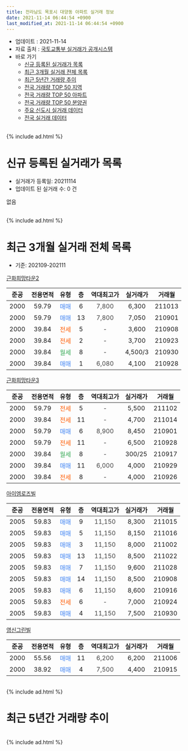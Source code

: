 ```yaml
---
title: 전라남도 목포시 대양동 아파트 실거래 정보
date: 2021-11-14 06:44:54 +0900
last_modified_at: 2021-11-14 06:44:54 +0900
---
```


* 업데이트 : 2021-11-14
* 자료 출처 : [국토교통부 실거래가 공개시스템](http://rt.molit.go.kr)
* 바로 가기
    * [신규 등록된 실거래가 목록](#신규-등록된-실거래가-목록)
    * [최근 3개월 실거래 전체 목록](#최근-3개월-실거래-전체-목록)
    * [최근 5년간 거래량 추이](#최근-5년간-거래량-추이)
    * [전국 거래량 TOP 50 지역](https://inasie.github.io/apt-trade-info/최근-3개월-전국에서-가장-거래가-많이-발생한-지역)
    * [전국 거래량 TOP 50 아파트](https://inasie.github.io/apt-trade-info/최근-3개월-전국에서-가장-거래가-많이-발생한-아파트)
    * [전국 거래량 TOP 50 분양권](https://inasie.github.io/apt-trade-info/최근-3개월-전국에서-가장-거래가-많이-발생한-분양권)
    * [주요 신도시 실거래 데이터](https://inasie.github.io/apt-trade-info/주요-신도시)
    * [전국 실거래 데이터](https://inasie.github.io/apt-trade-info/전국)
<br>
{% include ad.html %}
<br>

# 신규 등록된 실거래가 목록
* 실거래가 등록일: 20211114
* 업데이트 된 실거래 수: 0 건

없음

<br>
{% include ad.html %}
<br>

# 최근 3개월 실거래 전체 목록
* 기준: 202109-202111


[근화희망타운2](https://search.naver.com/search.naver?query=%EC%A0%84%EB%9D%BC%EB%82%A8%EB%8F%84+%EB%AA%A9%ED%8F%AC%EC%8B%9C+%EB%8C%80%EC%96%91%EB%8F%99+%EA%B7%BC%ED%99%94%ED%9D%AC%EB%A7%9D%ED%83%80%EC%9A%B42)

|준공|전용면적|유형|층|역대최고가|실거래가|거래월|
|:---:|:---:|:---:|:---:|:---:|:---:|:---:|
|2000|59.79|<span style="color:#4285f3">매매</span>|6|<span style="color:#444444">7,800</span>|6,300|211013|
|2000|59.79|<span style="color:#4285f3">매매</span>|13|<span style="color:#444444">7,800</span>|7,050|210901|
|2000|39.84|<span style="color:#ff5a00">전세</span>|5|<span style="color:#444444">-</span>|3,600|210908|
|2000|39.84|<span style="color:#ff5a00">전세</span>|2|<span style="color:#444444">-</span>|3,700|210923|
|2000|39.84|<span style="color:#34a853">월세</span>|8|<span style="color:#444444">-</span>|4,500/3|210930|
|2000|39.84|<span style="color:#4285f3">매매</span>|1|<span style="color:#444444">6,080</span>|4,100|210928|

[근화희망타운3](https://search.naver.com/search.naver?query=%EC%A0%84%EB%9D%BC%EB%82%A8%EB%8F%84+%EB%AA%A9%ED%8F%AC%EC%8B%9C+%EB%8C%80%EC%96%91%EB%8F%99+%EA%B7%BC%ED%99%94%ED%9D%AC%EB%A7%9D%ED%83%80%EC%9A%B43)

|준공|전용면적|유형|층|역대최고가|실거래가|거래월|
|:---:|:---:|:---:|:---:|:---:|:---:|:---:|
|2000|59.79|<span style="color:#ff5a00">전세</span>|5|<span style="color:#444444">-</span>|5,500|211102|
|2000|39.84|<span style="color:#ff5a00">전세</span>|11|<span style="color:#444444">-</span>|4,700|211014|
|2000|59.79|<span style="color:#4285f3">매매</span>|6|<span style="color:#444444">8,900</span>|8,450|210901|
|2000|59.79|<span style="color:#ff5a00">전세</span>|11|<span style="color:#444444">-</span>|6,500|210928|
|2000|39.84|<span style="color:#34a853">월세</span>|8|<span style="color:#444444">-</span>|300/25|210917|
|2000|39.84|<span style="color:#4285f3">매매</span>|11|<span style="color:#444444">6,000</span>|4,000|210929|
|2000|39.84|<span style="color:#ff5a00">전세</span>|8|<span style="color:#444444">-</span>|4,000|210926|

[아이엠로즈빌](https://search.naver.com/search.naver?query=%EC%A0%84%EB%9D%BC%EB%82%A8%EB%8F%84+%EB%AA%A9%ED%8F%AC%EC%8B%9C+%EB%8C%80%EC%96%91%EB%8F%99+%EC%95%84%EC%9D%B4%EC%97%A0%EB%A1%9C%EC%A6%88%EB%B9%8C)

|준공|전용면적|유형|층|역대최고가|실거래가|거래월|
|:---:|:---:|:---:|:---:|:---:|:---:|:---:|
|2005|59.83|<span style="color:#4285f3">매매</span>|9|<span style="color:#444444">11,150</span>|8,300|211015|
|2005|59.83|<span style="color:#4285f3">매매</span>|5|<span style="color:#444444">11,150</span>|8,150|211016|
|2005|59.83|<span style="color:#4285f3">매매</span>|3|<span style="color:#444444">11,150</span>|8,000|211002|
|2005|59.83|<span style="color:#4285f3">매매</span>|13|<span style="color:#444444">11,150</span>|8,500|211022|
|2005|59.83|<span style="color:#4285f3">매매</span>|7|<span style="color:#444444">11,150</span>|9,600|211028|
|2005|59.83|<span style="color:#4285f3">매매</span>|14|<span style="color:#444444">11,150</span>|8,500|210908|
|2005|59.83|<span style="color:#4285f3">매매</span>|6|<span style="color:#444444">11,150</span>|8,600|210916|
|2005|59.83|<span style="color:#ff5a00">전세</span>|6|<span style="color:#444444">-</span>|7,000|210924|
|2005|59.83|<span style="color:#4285f3">매매</span>|4|<span style="color:#444444">11,150</span>|7,500|210930|

[영신그린빌](https://search.naver.com/search.naver?query=%EC%A0%84%EB%9D%BC%EB%82%A8%EB%8F%84+%EB%AA%A9%ED%8F%AC%EC%8B%9C+%EB%8C%80%EC%96%91%EB%8F%99+%EC%98%81%EC%8B%A0%EA%B7%B8%EB%A6%B0%EB%B9%8C)

|준공|전용면적|유형|층|역대최고가|실거래가|거래월|
|:---:|:---:|:---:|:---:|:---:|:---:|:---:|
|2000|55.56|<span style="color:#4285f3">매매</span>|11|<span style="color:#444444">6,200</span>|6,200|211006|
|2000|38.92|<span style="color:#4285f3">매매</span>|4|<span style="color:#444444">7,500</span>|4,400|210915|


<br>
{% include ad.html %}
<br>

# 최근 5년간 거래량 추이


<div style="width:100%;">
    <canvas id="deal_progress" height="200"></canvas>
</div>

<script>
new Chart(document.getElementById("deal_progress"), {
    type: 'line',
    data: {
        labels: ['201611','201612','201701','201702','201703','201704','201705','201706','201707','201708','201709','201710','201711','201712','201801','201802','201803','201804','201805','201806','201807','201808','201809','201810','201811','201812','201901','201902','201903','201904','201905','201906','201907','201908','201909','201910','201911','201912','202001','202002','202003','202004','202005','202006','202007','202008','202009','202010','202011','202012','202101','202102','202103','202104','202105','202106','202107','202108','202109','202110','202111'],
        datasets: [{
            label: '매매',
            pointRadius: 1,
            data: [7, 4, 3, 4, 5, 9, 2, 4, 5, 4, 5, 36, 59, 56, 32, 20, 34, 37, 13, 21, 19, 14, 11, 10, 6, 5, 11, 9, 8, 5, 10, 2, 4, 5, 6, 2, 8, 4, 3, 7, 6, 1, 12, 5, 5, 2, 9, 7, 8, 10, 5, 4, 3, 4, 2, 8, 3, 8, 8, 7, 0],
            borderColor: "rgba(255, 201, 14, 1)",
            backgroundColor: "rgba(255, 201, 14, 0.5)",
            fill: false,
            lineTension: 0
        },{
            label: '전월세',
            pointRadius: 1,
            data: [19, 17, 9, 20, 26, 14, 20, 10, 11, 13, 28, 22, 13, 16, 9, 6, 9, 5, 9, 6, 14, 13, 8, 14, 10, 8, 8, 8, 15, 5, 12, 5, 6, 8, 10, 9, 10, 12, 8, 3, 4, 10, 3, 3, 7, 6, 10, 6, 7, 4, 9, 11, 5, 10, 12, 17, 6, 7, 7, 1, 1],
            borderColor: "rgba(0, 141, 185, 1)",
            backgroundColor: "rgba(0, 141, 185, 0.5)",
            fill: false,
            lineTension: 0
        }
        ]
    },
    options: {
        responsive: true,
        title: {
            display: false
        },
        tooltips: {
            mode: 'index',
            intersect: false
        },
        hover: {
            mode: 'nearest',
            intersect: true
        },
        scales: {
            xAxes: [{
                display: true,
                scaleLabel: {
                    display: true,
                    labelString: '년/월'
                }
            }],
            yAxes: [{
                display: true,
                ticks: {
                    suggestedMin: 0,
                },
                scaleLabel: {
                    display: true,
                    labelString: '실거래 수'
                }
            }]
        }
    }
});

</script>


<br>
{% include ad.html %}
<br>

